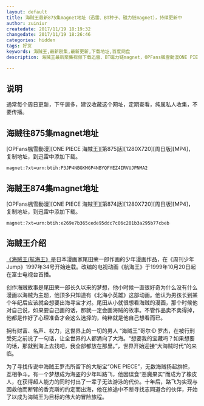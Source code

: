 ```yaml
---
layout: default
title: 海贼王最新875集magnet地址（迅雷、BT种子、磁力链magnet），持续更新中
author: zuiniur
createdate: 2017/11/19 18:19:32
changedate: 2017/11/19 18:26:46
categories: hidden
tags: 好货
keywords: 海贼王,最新剧集,最新更新,下载地址,百度网盘
description: 海贼王最新聚集视频下载迅雷、BT磁力链magnet，OPFans楓雪動漫ONE PIECE 海賊王第874話1280X720周日版.MP4

---
```


## 说明

通常每个周日更新，下午居多，建议收藏这个网址，定期查看，纯属私人收集，不要传播。

## 海贼往875集magnet地址

[OPFans楓雪動漫][ONE PIECE 海賊王][第875話][1280X720][周日版][MP4]，复制地址，到迅雷中添加下载。

	magnet:?xt=urn:btih:P3JP4NBGKMGP4NBYQFYEZ4IRVUJPNMA2

## 海贼王874集magnet地址

[OPFans楓雪動漫][ONE PIECE 海賊王][第874話][1280X720][周日版][MP4]，复制地址，到迅雷中添加下载。

	magnet:?xt=urn:btih:e269e7b365cede95ddc7c06c201b3a295b77cbeb

## 海贼王介绍

[《海贼王/航海王》](https://baike.baidu.com/item/%E8%88%AA%E6%B5%B7%E7%8E%8B/75861?fromtitle=%E6%B5%B7%E8%B4%BC%E7%8E%8B&fromid=8904&fr=aladdin)是日本漫画家尾田荣一郎作画的少年漫画作品，在《周刊少年Jump》1997年34号开始连载。改编的电视动画《航海王》于1999年10月20日起在富士电视台首播。

创作海贼故事是尾田荣一郎长久以来的梦想，他小时候一直很好奇为什么没有什么漫画以海贼为主题，他顶多只知道有《北海小英雄》这部动画。他认为男孩长到某个年纪后应该就会想要出海寻宝才对。尾田从小就很想看海贼的漫画，那个时候他对自己说，如果要自己画的话，那就一定会画海贼的故事。不管作品卖不卖得掉，他都是作好了心理准备才会这么选择的，纯粹就是他自己想看而已。

拥有财富、名声、权力，这世界上的一切的男人 “海贼王”哥尔·D·罗杰，在被行刑受死之前说了一句话，让全世界的人都涌向了大海。“想要我的宝藏吗？如果想要的话，那就到海上去找吧，我全部都放在那里。”，世界开始迎接“大海贼时代”的来临。

为了寻找传说中海贼王罗杰所留下的大秘宝“ONE PIECE”，无数海贼扬起旗帜，互相争斗。有一个梦想成为海盗的少年叫路飞，他因误食“恶魔果实”而成为了橡皮人，在获得超人能力的同时付出了一辈子无法游泳的代价。十年后，路飞为实现与因救他而断臂的香克斯的约定而出海，他在旅途中不断寻找志同道合的伙伴，开始了以成为海贼王为目标的伟大的冒险旅程。
